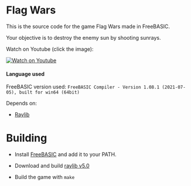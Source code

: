 # Flag Wars

This is the source code for the game Flag Wars made in FreeBASIC.

Your objective is to destroy the enemy sun by shooting sunrays.

Watch on Youtube (click the image):

[![Watch on Youtube](https://img.youtube.com/vi/bECgXa9nk4Q/maxresdefault.jpg)](https://www.youtube.com/watch?v=bECgXa9nk4Q)

#### Language used

FreeBASIC version used: `FreeBASIC Compiler - Version 1.08.1 (2021-07-05), built for win64 (64bit)`

Depends on:
* [Raylib](https://raylib.com)

# Building

* Install [FreeBASIC](https://www.freebasic.net/) and add it to your PATH.

* Download and build [raylib v5.0](https://github.com/raysan5/raylib/releases/tag/5.0)

* Build the game with `make`